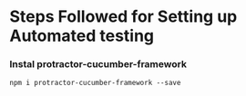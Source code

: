 # Steps Followed for Setting up Automated testing
### Instal protractor-cucumber-framework

````
npm i protractor-cucumber-framework --save
````
